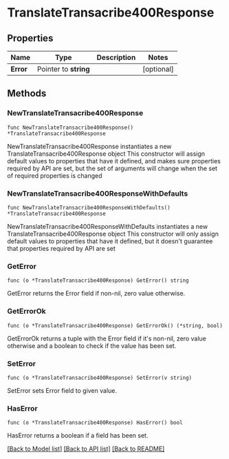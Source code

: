 # TranslateTransacribe400Response

## Properties

Name | Type | Description | Notes
------------ | ------------- | ------------- | -------------
**Error** | Pointer to **string** |  | [optional] 

## Methods

### NewTranslateTransacribe400Response

`func NewTranslateTransacribe400Response() *TranslateTransacribe400Response`

NewTranslateTransacribe400Response instantiates a new TranslateTransacribe400Response object
This constructor will assign default values to properties that have it defined,
and makes sure properties required by API are set, but the set of arguments
will change when the set of required properties is changed

### NewTranslateTransacribe400ResponseWithDefaults

`func NewTranslateTransacribe400ResponseWithDefaults() *TranslateTransacribe400Response`

NewTranslateTransacribe400ResponseWithDefaults instantiates a new TranslateTransacribe400Response object
This constructor will only assign default values to properties that have it defined,
but it doesn't guarantee that properties required by API are set

### GetError

`func (o *TranslateTransacribe400Response) GetError() string`

GetError returns the Error field if non-nil, zero value otherwise.

### GetErrorOk

`func (o *TranslateTransacribe400Response) GetErrorOk() (*string, bool)`

GetErrorOk returns a tuple with the Error field if it's non-nil, zero value otherwise
and a boolean to check if the value has been set.

### SetError

`func (o *TranslateTransacribe400Response) SetError(v string)`

SetError sets Error field to given value.

### HasError

`func (o *TranslateTransacribe400Response) HasError() bool`

HasError returns a boolean if a field has been set.


[[Back to Model list]](../README.md#documentation-for-models) [[Back to API list]](../README.md#documentation-for-api-endpoints) [[Back to README]](../README.md)


